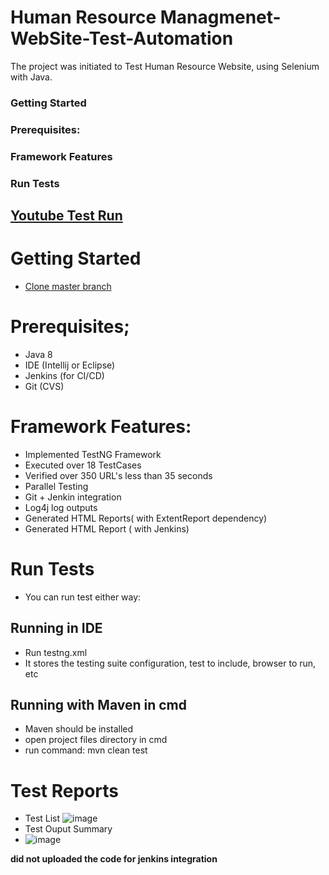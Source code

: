 # Human Resource Managmenet-WebSite-Test-Automation
The project was initiated to Test Human Resource Website, using Selenium with Java.

### Getting Started
### Prerequisites:
### Framework Features
### Run Tests

## [**Youtube Test Run**](https://www.youtube.com/watch?v=EZVH1COxr6E)

# Getting Started
- [Clone master branch](https://github.com/Ninja-Cyborg/HRM-WebSite-Test-Automation/tree/master)

# Prerequisites;
- Java 8
- IDE (Intellij or Eclipse)
- Jenkins (for CI/CD)
- Git (CVS)

# Framework Features:
- Implemented TestNG Framework
- Executed over 18 TestCases
- Verified over 350 URL's less than 35 seconds
- Parallel Testing
- Git + Jenkin integration
- Log4j log outputs
- Generated HTML Reports( with ExtentReport dependency)
- Generated HTML Report ( with Jenkins)

# Run Tests
- You can run test either way:

## Running in IDE
- Run testng.xml
- It stores the testing suite configuration, test to include, browser to run, etc

## Running with Maven in cmd
- Maven should be installed
- open project files directory in cmd
- run command: mvn clean test

# Test Reports
- Test List
![image](https://user-images.githubusercontent.com/66517017/236070460-7d9b15d6-aeec-4678-a7b7-4fa48dcbdfee.png)
- Test Ouput Summary
- ![image](https://user-images.githubusercontent.com/66517017/236070611-7c90bdf2-13dc-41aa-a040-ae31611fd01f.png)


 **did not uploaded the code for jenkins integration**
